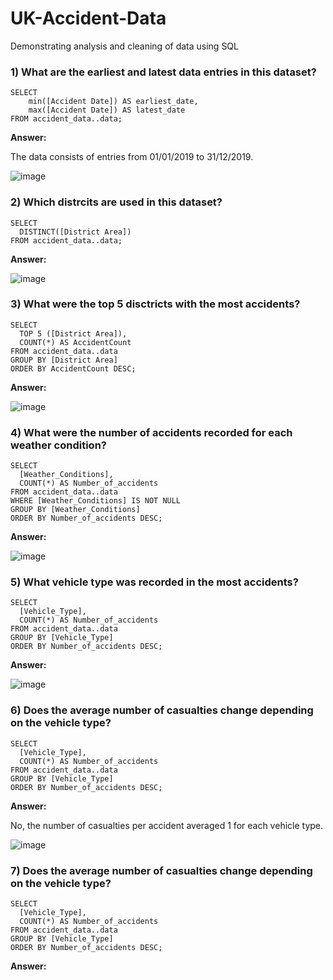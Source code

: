# UK-Accident-Data
Demonstrating analysis and cleaning of data using SQL

### 1) What are the earliest and latest data entries in this dataset?

```
SELECT 
	min([Accident Date]) AS earliest_date,
	max([Accident Date]) AS latest_date
FROM accident_data..data;
```
**Answer:**

The data consists of entries from 01/01/2019 to 31/12/2019.

![image](https://github.com/Gihan-Gamaarachchi/UK-Accident-Data/assets/137648970/2c0baad2-c722-401c-9f56-a821bc38bb64)


### 2) Which distrcits are used in this dataset?

```
SELECT
  DISTINCT([District Area])
FROM accident_data..data;
```
**Answer:**

![image](https://github.com/Gihan-Gamaarachchi/UK-Accident-Data/assets/137648970/c5aea3a4-ed31-4537-b363-33d96b29304b)


### 3) What were the top 5 disctricts with the most accidents?

```
SELECT
  TOP 5 ([District Area]),
  COUNT(*) AS AccidentCount
FROM accident_data..data
GROUP BY [District Area]
ORDER BY AccidentCount DESC;
```
**Answer:**

![image](https://github.com/Gihan-Gamaarachchi/UK-Accident-Data/assets/137648970/69e621e8-002f-4a27-9049-6c2a18dcd196)


### 4) What were the number of accidents recorded for each weather condition?

```
SELECT
  [Weather_Conditions],
  COUNT(*) AS Number_of_accidents
FROM accident_data..data
WHERE [Weather_Conditions] IS NOT NULL
GROUP BY [Weather_Conditions]
ORDER BY Number_of_accidents DESC;
```
**Answer:**

![image](https://github.com/Gihan-Gamaarachchi/UK-Accident-Data/assets/137648970/889c68b9-9dc1-44ea-b67d-fed4a1a37b27)


### 5) What vehicle type was recorded in the most accidents?

```
SELECT
  [Vehicle_Type],
  COUNT(*) AS Number_of_accidents
FROM accident_data..data 
GROUP BY [Vehicle_Type]
ORDER BY Number_of_accidents DESC;
```
**Answer:**

![image](https://github.com/Gihan-Gamaarachchi/UK-Accident-Data/assets/137648970/e5766a48-40ea-48ac-b3db-55ec0b9ef64d)


### 6) Does the average number of casualties change depending on the vehicle type?

```
SELECT
  [Vehicle_Type],
  COUNT(*) AS Number_of_accidents
FROM accident_data..data 
GROUP BY [Vehicle_Type]
ORDER BY Number_of_accidents DESC;
```
**Answer:**  

No, the number of casualties per accident averaged 1 for each vehicle type.

![image](https://github.com/Gihan-Gamaarachchi/UK-Accident-Data/assets/137648970/3acad5b2-df56-4dbf-8695-191469fc829e)


### 7) Does the average number of casualties change depending on the vehicle type?

```
SELECT
  [Vehicle_Type],
  COUNT(*) AS Number_of_accidents
FROM accident_data..data 
GROUP BY [Vehicle_Type]
ORDER BY Number_of_accidents DESC;
```
**Answer:**  
